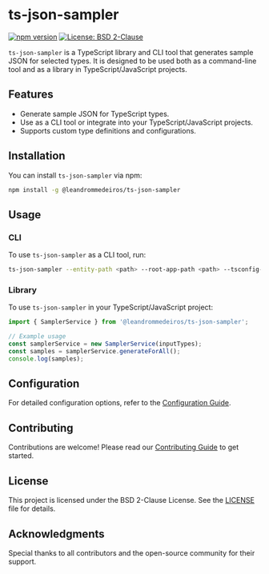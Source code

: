 # ts-json-sampler

[![npm version](https://badge.fury.io/js/%40leandrommedeiros%2Fts-json-sampler.svg)](https://badge.fury.io/js/%40leandrommedeiros%2Fts-json-sampler)
[![License: BSD 2-Clause](https://img.shields.io/badge/License-BSD%202--Clause-orange.svg)](https://opensource.org/licenses/BSD-2-Clause)

`ts-json-sampler` is a TypeScript library and CLI tool that generates sample JSON for selected types. It is designed to be used both as a command-line tool and as a library in TypeScript/JavaScript projects.

## Features

- Generate sample JSON for TypeScript types.
- Use as a CLI tool or integrate into your TypeScript/JavaScript projects.
- Supports custom type definitions and configurations.

## Installation

You can install `ts-json-sampler` via npm:

```bash
npm install -g @leandrommedeiros/ts-json-sampler
```

## Usage

### CLI

To use `ts-json-sampler` as a CLI tool, run:

```bash
ts-json-sampler --entity-path <path> --root-app-path <path> --tsconfig-path <path> --output-path <path>
```

### Library

To use `ts-json-sampler` in your TypeScript/JavaScript project:

```typescript
import { SamplerService } from '@leandrommedeiros/ts-json-sampler';

// Example usage
const samplerService = new SamplerService(inputTypes);
const samples = samplerService.generateForAll();
console.log(samples);
```

## Configuration

For detailed configuration options, refer to the [Configuration Guide](./docs/Configuration.md).

## Contributing

Contributions are welcome! Please read our [Contributing Guide](./docs/Contributing.md) to get started.

## License

This project is licensed under the BSD 2-Clause License. See the [LICENSE](./LICENSE) file for details.

## Acknowledgments

Special thanks to all contributors and the open-source community for their support.
